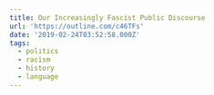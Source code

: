 ```yaml
---
title: Our Increasingly Fascist Public Discourse
url: 'https://outline.com/c46TFs'
date: '2019-02-24T03:52:58.000Z'
tags:
  - politics
  - racism
  - history
  - language
---
```

